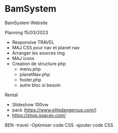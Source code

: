 # BamSystem
BamSystem Website

Planning 15/03/2023
- Responsive TRAVEL
- MAJ CSS pour nav et planet nav
- Arranger les sources img
- MAJ icons
- Creation de structure php
    - menu.php
    - planetNav.php
    - footer.php
    - autre bloc si besoin

Rental 

- Slideshow 100vw
- pack (https://www.elitedangerous.com/)
- https://shop.spacex.com/

BEN -travel
-Optimiser code CSS
-ajouter code CSS